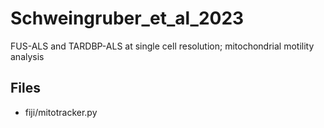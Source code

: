 # Schweingruber_et_al_2023
FUS-ALS and TARDBP-ALS at single cell resolution; mitochondrial motility analysis

## Files
* fiji/mitotracker.py
